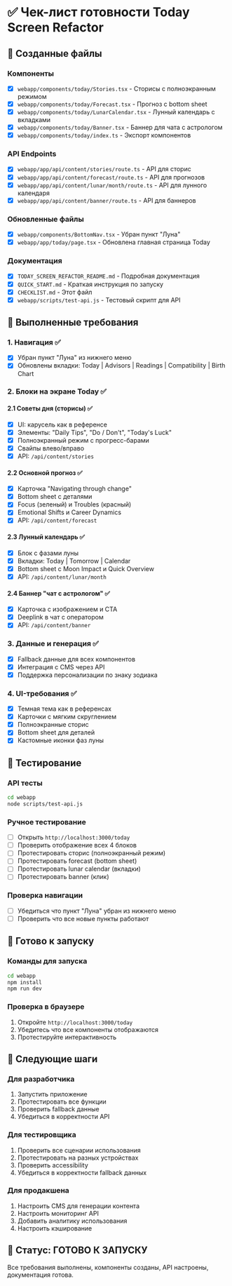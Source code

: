 # ✅ Чек-лист готовности Today Screen Refactor

## 📁 Созданные файлы

### Компоненты
- [x] `webapp/components/today/Stories.tsx` - Сторисы с полноэкранным режимом
- [x] `webapp/components/today/Forecast.tsx` - Прогноз с bottom sheet
- [x] `webapp/components/today/LunarCalendar.tsx` - Лунный календарь с вкладками
- [x] `webapp/components/today/Banner.tsx` - Баннер для чата с астрологом
- [x] `webapp/components/today/index.ts` - Экспорт компонентов

### API Endpoints
- [x] `webapp/app/api/content/stories/route.ts` - API для сторис
- [x] `webapp/app/api/content/forecast/route.ts` - API для прогнозов
- [x] `webapp/app/api/content/lunar/month/route.ts` - API для лунного календаря
- [x] `webapp/app/api/content/banner/route.ts` - API для баннеров

### Обновленные файлы
- [x] `webapp/components/BottomNav.tsx` - Убран пункт "Луна"
- [x] `webapp/app/today/page.tsx` - Обновлена главная страница Today

### Документация
- [x] `TODAY_SCREEN_REFACTOR_README.md` - Подробная документация
- [x] `QUICK_START.md` - Краткая инструкция по запуску
- [x] `CHECKLIST.md` - Этот файл
- [x] `webapp/scripts/test-api.js` - Тестовый скрипт для API

## 🎯 Выполненные требования

### 1. Навигация ✅
- [x] Убран пункт "Луна" из нижнего меню
- [x] Обновлены вкладки: Today | Advisors | Readings | Compatibility | Birth Chart

### 2. Блоки на экране Today ✅

#### 2.1 Советы дня (сторисы) ✅
- [x] UI: карусель как в референсе
- [x] Элементы: "Daily Tips", "Do / Don't", "Today's Luck"
- [x] Полноэкранный режим с прогресс-барами
- [x] Свайпы влево/вправо
- [x] API: `/api/content/stories`

#### 2.2 Основной прогноз ✅
- [x] Карточка "Navigating through change"
- [x] Bottom sheet с деталями
- [x] Focus (зеленый) и Troubles (красный)
- [x] Emotional Shifts и Career Dynamics
- [x] API: `/api/content/forecast`

#### 2.3 Лунный календарь ✅
- [x] Блок с фазами луны
- [x] Вкладки: Today | Tomorrow | Calendar
- [x] Bottom sheet с Moon Impact и Quick Overview
- [x] API: `/api/content/lunar/month`

#### 2.4 Баннер "чат с астрологом" ✅
- [x] Карточка с изображением и CTA
- [x] Deeplink в чат с оператором
- [x] API: `/api/content/banner`

### 3. Данные и генерация ✅
- [x] Fallback данные для всех компонентов
- [x] Интеграция с CMS через API
- [x] Поддержка персонализации по знаку зодиака

### 4. UI-требования ✅
- [x] Темная тема как в референсах
- [x] Карточки с мягким скруглением
- [x] Полноэкранные сторис
- [x] Bottom sheet для деталей
- [x] Кастомные иконки фаз луны

## 🧪 Тестирование

### API тесты
```bash
cd webapp
node scripts/test-api.js
```

### Ручное тестирование
- [ ] Открыть `http://localhost:3000/today`
- [ ] Проверить отображение всех 4 блоков
- [ ] Протестировать сторис (полноэкранный режим)
- [ ] Протестировать forecast (bottom sheet)
- [ ] Протестировать lunar calendar (вкладки)
- [ ] Протестировать banner (клик)

### Проверка навигации
- [ ] Убедиться что пункт "Луна" убран из нижнего меню
- [ ] Проверить что все новые пункты работают

## 🚀 Готово к запуску

### Команды для запуска
```bash
cd webapp
npm install
npm run dev
```

### Проверка в браузере
1. Откройте `http://localhost:3000/today`
2. Убедитесь что все компоненты отображаются
3. Протестируйте интерактивность

## 📝 Следующие шаги

### Для разработчика
1. Запустить приложение
2. Протестировать все функции
3. Проверить fallback данные
4. Убедиться в корректности API

### Для тестировщика
1. Проверить все сценарии использования
2. Протестировать на разных устройствах
3. Проверить accessibility
4. Убедиться в корректности fallback данных

### Для продакшена
1. Настроить CMS для генерации контента
2. Настроить мониторинг API
3. Добавить аналитику использования
4. Настроить кэширование

## 🎉 Статус: ГОТОВО К ЗАПУСКУ

Все требования выполнены, компоненты созданы, API настроены, документация готова.


